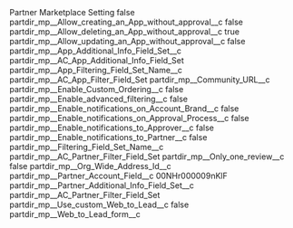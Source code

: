 <?xml version="1.0" encoding="UTF-8"?>
<CustomMetadata xmlns="http://soap.sforce.com/2006/04/metadata" xmlns:xsi="http://www.w3.org/2001/XMLSchema-instance" xmlns:xsd="http://www.w3.org/2001/XMLSchema">
    <label>Partner Marketplace Setting</label>
    <protected>false</protected>
    <values>
        <field>partdir_mp__Allow_creating_an_App_without_approval__c</field>
        <value xsi:type="xsd:boolean">false</value>
    </values>
    <values>
        <field>partdir_mp__Allow_deleting_an_App_without_approval__c</field>
        <value xsi:type="xsd:boolean">true</value>
    </values>
    <values>
        <field>partdir_mp__Allow_updating_an_App_without_approval__c</field>
        <value xsi:type="xsd:boolean">false</value>
    </values>
    <values>
        <field>partdir_mp__App_Additional_Info_Field_Set__c</field>
        <value xsi:type="xsd:string">partdir_mp__AC_App_Additional_Info_Field_Set</value>
    </values>
    <values>
        <field>partdir_mp__App_Filtering_Field_Set_Name__c</field>
        <value xsi:type="xsd:string">partdir_mp__AC_App_Filter_Field_Set</value>
    </values>
    <values>
        <field>partdir_mp__Community_URL__c</field>
        <value xsi:nil="true"/>
    </values>
    <values>
        <field>partdir_mp__Enable_Custom_Ordering__c</field>
        <value xsi:type="xsd:boolean">false</value>
    </values>
    <values>
        <field>partdir_mp__Enable_advanced_filtering__c</field>
        <value xsi:type="xsd:boolean">false</value>
    </values>
    <values>
        <field>partdir_mp__Enable_notifications_on_Account_Brand__c</field>
        <value xsi:type="xsd:boolean">false</value>
    </values>
    <values>
        <field>partdir_mp__Enable_notifications_on_Approval_Process__c</field>
        <value xsi:type="xsd:boolean">false</value>
    </values>
    <values>
        <field>partdir_mp__Enable_notifications_to_Approver__c</field>
        <value xsi:type="xsd:boolean">false</value>
    </values>
    <values>
        <field>partdir_mp__Enable_notifications_to_Partner__c</field>
        <value xsi:type="xsd:boolean">false</value>
    </values>
    <values>
        <field>partdir_mp__Filtering_Field_Set_Name__c</field>
        <value xsi:type="xsd:string">partdir_mp__AC_Partner_Filter_Field_Set</value>
    </values>
    <values>
        <field>partdir_mp__Only_one_review__c</field>
        <value xsi:type="xsd:boolean">false</value>
    </values>
    <values>
        <field>partdir_mp__Org_Wide_Address_Id__c</field>
        <value xsi:nil="true"/>
    </values>
    <values>
        <field>partdir_mp__Partner_Account_Field__c</field>
        <value xsi:type="xsd:string">00NHr000009nKlF</value>
    </values>
    <values>
        <field>partdir_mp__Partner_Additional_Info_Field_Set__c</field>
        <value xsi:type="xsd:string">partdir_mp__AC_Partner_Filter_Field_Set</value>
    </values>
    <values>
        <field>partdir_mp__Use_custom_Web_to_Lead__c</field>
        <value xsi:type="xsd:boolean">false</value>
    </values>
    <values>
        <field>partdir_mp__Web_to_Lead_form__c</field>
        <value xsi:nil="true"/>
    </values>
</CustomMetadata>

